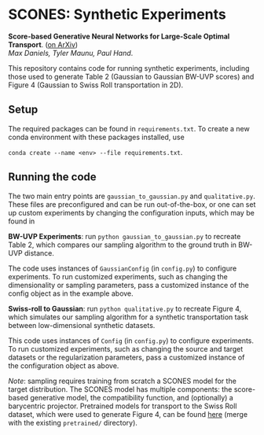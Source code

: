 # SCONES: Synthetic Experiments

**Score-based Generative Neural Networks for Large-Scale Optimal Transport**. ([on ArXiv](https://arxiv.org/abs/2110.03237)) <br />
_Max Daniels, Tyler Maunu, Paul Hand_. 

This repository contains code for running synthetic experiments, including those used to generate Table 2 (Gaussian to Gaussian BW-UVP scores) and Figure 4 (Gaussian to Swiss Roll transportation in 2D).

## Setup
The required packages can be found in `requirements.txt`. To create a new conda environment with these packages installed, use 

`conda create --name <env> --file requirements.txt`.

## Running the code 
The two main entry points are `gaussian_to_gaussian.py` and `qualitative.py`. These files are preconfigured and can be run out-of-the-box, or one can set up custom experiments by changing the configuration inputs, which may be found in 

**BW-UVP Experiments**: run `python gaussian_to_gaussian.py` to recreate Table 2, which compares our sampling algorithm to the ground truth in BW-UVP distance. 

The code uses instances of `GaussianConfig` (in `config.py`) to configure experiments. To run customized experiments, such as changing the dimensionality or sampling parameters, pass a customized instance of the config object as in the example above. 

**Swiss-roll to Gaussian**: run `python qualitative.py` to recreate Figure 4, which simulates our sampling algorithm for a synthetic transportation task between low-dimensional synthetic datasets. 

This code uses instances of `Config` (in `config.py`) to configure experiments. To run customized experiments, such as changing the source and target datasets or the regularization parameters, pass a customized instance of the configuration object as above. 

_Note_: sampling requires training from scratch a SCONES model for the target distribution. The SCONES model has multiple components: the score-based generative model, the compatibility function, and (optionally) a barycentric projector. Pretrained models for transport to the Swiss Roll dataset, which were used to generate Figure 4, can be found [here](https://drive.google.com/drive/folders/1MOgKe-ispWehFLWlHXhvxxawQF1WIeHp?usp=sharing) (merge with the existing `pretrained/` directory).

